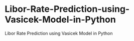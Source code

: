 # Libor-Rate-Prediction-using-Vasicek-Model-in-Python
Libor Rate Prediction using Vasicek Model in Python
